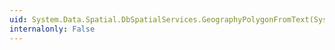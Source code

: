 ```yaml
---
uid: System.Data.Spatial.DbSpatialServices.GeographyPolygonFromText(System.String,System.Int32)
internalonly: False
---
```

